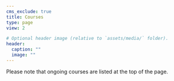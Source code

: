 ```yaml
---
cms_exclude: true
title: Courses
type: page
view: 2

# Optional header image (relative to `assets/media/` folder).
header:
  caption: ""
  image: ""
---
```


Please note that ongoing courses are listed at the top of the page.
